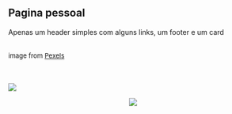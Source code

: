 ## Pagina pessoal

Apenas um header simples com alguns links, um footer e um card <br><br>
<p style='font-size: small;'>image from <a href='https://www.pexels.com/photo/grayscale-photo-of-computer-laptop-near-white-notebook-and-ceramic-mug-on-table-169573/'>Pexels</a></p>

<br><br>
<img src='https://i.ibb.co/zmy1fxM/personal-page-desktop.png'>
<div align='center' style='width=50%'>
  <img align='center' src='https://i.ibb.co/0nqgtrS/personal-page-mobile.png'>
</div>

